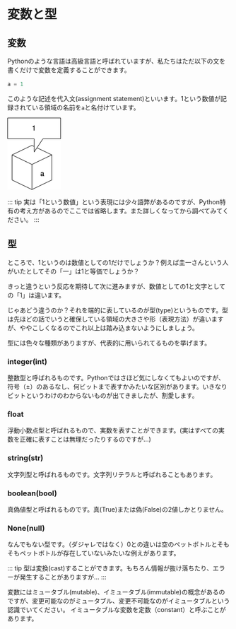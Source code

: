 # 変数と型

## 変数

Pythonのような言語は高級言語と呼ばれていますが、私たちはただ以下の文を書くだけで変数を定義することができます。

```python
a = 1
```

このような記述を代入文(assignment statement)といいます。1という数値が記録されている領域の名前を`a`と名付けています。

![](../../assets/variable.png)

::: tip
実は「1という数値」という表現には少々語弊があるのですが、Python特有の考え方があるのでここでは省略します。また詳しくなってから調べてみてください。
:::

## 型

ところで、1というのは数値としての1だけでしょうか？例えば圭一さんという人がいたとしてその「一」は1と等価でしょうか？

きっと違うという反応を期待して次に進みますが、数値としての1と文字としての「1」は違います。

じゃあどう違うのか？それを端的に表しているのが型(type)というものです。型は先ほどの話でいうと確保している領域の大きさや形（表現方法）が違いますが、ややこしくなるのでこれ以上は踏み込まないようにしましょう。

型には色々な種類がありますが、代表的に用いられてるものを挙げます。

### integer(int)

整数型と呼ばれるものです。Pythonではさほど気にしなくてもよいのですが、符号（±）のあるなし、何ビットまで表すかみたいな区別があります。いきなりビットというわけのわからないものが出てきましたが、割愛します。

### float

浮動小数点型と呼ばれるもので、実数を表すことができます。(実はすべての実数を正確に表すことは無理だったりするのですが…)

### string(str)

文字列型と呼ばれるものです。文字列リテラルと呼ばれることもあります。

### boolean(bool)

真偽値型と呼ばれるものです。真(True)または偽(False)の2値しかとりません。

### None(null)

なんでもない型です。（ダジャレではなく）0との違いは空のペットボトルとそもそもペットボトルが存在していないみたいな例えがあります。

::: tip
型は変換(cast)することができます。もちろん情報が抜け落ちたり、エラーが発生することがありますが…
:::

変数にはミュータブル(mutable)、イミュータブル(immutable)の概念があるのですが、変更可能なのがミュータブル、変更不可能なのがイミュータブルという認識でいてください。
イミュータブルな変数を定数（constant）と呼ぶことがあります。
